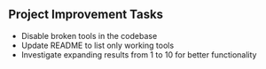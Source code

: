 ## Project Improvement Tasks
- Disable broken tools in the codebase
- Update README to list only working tools
- Investigate expanding results from 1 to 10 for better functionality